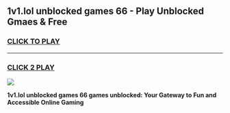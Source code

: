 
## 1v1.lol unblocked games 66 - Play Unblocked Gmaes & Free
<h3>
<a href="https://news.freeplayer.one?title=1v1.lol_unblocked_games_66&ref=16F">CLICK TO PLAY</a></h3>
<hr>

<h3>
<a href="https://news.freeplayer.one?title=1v1.lol_unblocked_games_66&ref=16F">CLICK 2 PLAY</a>
  
</h3>

<a href="https://news.freeplayer.one?title=1v1.lol_unblocked_games_66&ref=16F/"><img src="https://clearcache.store/games.png"></a>


**1v1.lol unblocked games 66 games unblocked: Your Gateway to Fun and Accessible Online Gaming**
